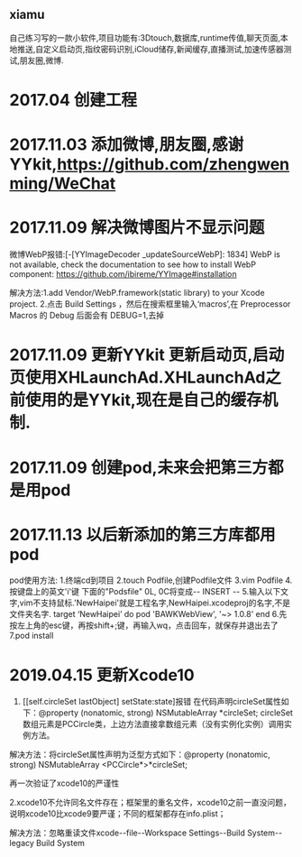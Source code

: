 ## xiamu
自己练习写的一款小软件,项目功能有:3Dtouch,数据库,runtime传值,聊天页面,本地推送,自定义启动页,指纹密码识别,iCloud储存,新闻缓存,直播测试,加速传感器测试,朋友圈,微博.
# 2017.04 创建工程

# 2017.11.03 添加微博,朋友圈,感谢YYkit,https://github.com/zhengwenming/WeChat

# 2017.11.09 解决微博图片不显示问题
微博WebP报错:[-[YYImageDecoder _updateSourceWebP]: 1834] WebP is not available, check the documentation to see how to install WebP component: https://github.com/ibireme/YYImage#installation

解决方法:1.add Vendor/WebP.framework(static library) to your Xcode project.
2.点击 Build Settings ，然后在搜索框里输入‘macros’,在 Preprocessor Macros 的 Debug 后面会有 DEBUG=1,去掉

# 2017.11.09 更新YYkit 更新启动页,启动页使用XHLaunchAd.XHLaunchAd之前使用的是YYkit,现在是自己的缓存机制.

# 2017.11.09 创建pod,未来会把第三方都是用pod

# 2017.11.13 以后新添加的第三方库都用pod
pod使用方法:
1.终端cd到项目
2.touch Podfile,创建Podfile文件
3.vim Podfile
4.按键盘上的英文'i'键
下面的"Podsfile" 0L, 0C将变成-- INSERT --
5.输入以下文字,vim不支持鼠标.'NewHaipei'就是工程名字,NewHaipei.xcodeproj的名字,不是文件夹名字.
target ‘NewHaipei’ do
pod 'BAWKWebView', '~> 1.0.8'
end
6.先按左上角的esc键，再按shift+;键，再输入wq，点击回车，就保存并退出去了
7.pod install


# 2019.04.15 更新Xcode10
1. [[self.circleSet lastObject] setState:state]报错
在代码声明circleSet属性如下：@property (nonatomic, strong) NSMutableArray *circleSet; circleSet数组元素是PCCircle类，上边方法直接拿数组元素（没有实例化实例）调用实例方法。

解决方法：将circleSet属性声明为泛型方式如下：@property (nonatomic, strong) NSMutableArray <PCCircle*>*circleSet;

再一次验证了xcode10的严谨性

2.xcode10不允许同名文件存在；框架里的重名文件，xcode10之前一直没问题，说明xcode10比xcode9要严谨；不同的框架都存在info.plist；

解决方法：忽略重读文件xcode--file--Workspace Settings--Build System--legacy Build System


